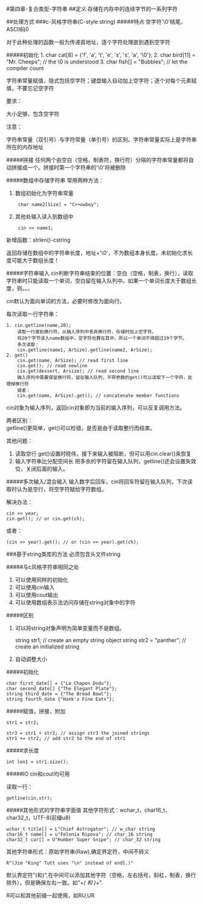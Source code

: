 #第四章-复合类型-字符串
##定义
存储在内存中的连续字节的一系列字符

##处理方式
###c-风格字符串(C-style string)
#####特点
空字符'\0'结尾，ASCII码0

对于此种处理的函数一般为传递首地址，逐个字符处理直到遇到空字符

#####初始化
	1. char cat[8] = {'f', 'a', 't', 'e', 's', 's', 'a', '\0'};
	2. char bird[11] = "Mr. Cheeps"; // the \0 is understood
	3. char fish[] = "Bubbles"; // let the compiler count

字符串常量赋值，隐式包括空字符；键盘输入自动加上空字符；逐个对每个元素赋值，不要忘记空字符

要求：

大小足够，包含空字符

注意：

字符串常量（双引号）与字符常量（单引号）的区别。字符串常量实际上是字符串所在的内存地址

#####拼接
任何两个由空白（空格，制表符，换行符）分隔的字符串常量都将自动拼接成一个。拼接时第一个字符串的'\0'将被删除

#####数组中存储字符串
常用两种方法：

1. 数组初始化为字符串常量

		char name2[Size] = "C++owboy";
2. 其他处输入读入到数组中

		cin >> name1;

新增函数：strlen()-cstring

返回存储在数组中的字符串长度，地址+'\0'，不为数组本身长度。未初始化求长度可能大于数组长度！

#####字符串输入
cin判断字符串结束的位置：空白（空格，制表，换行），读取字符串时只能读取一个单词，空白留在输入队列中。如果一个单词长度大于数组长度，则。。。

cin默认为面向单词的方法，必要时修改为面向行。

每次读取一行字符串：

	1. cin.getline(name,20);
		读取一行直到换行符，从输入序列中丢弃换行符，存储时加上空字符。
		将20个字节读入name数组中，空字符也算在其中，所以一个单词不得超过19个字节。
		多次读取：
		cin.getline(name1, ArSize).getline(name2, ArSize);
	2. get()
		cin.get(name, ArSize); // read first line
		cin.get(); // read newline
		cin.get(dessert, Arsize); // read second line
		输入序列中需要保留换行符，留在输入队列，不带参数的get()可以读取下一个字符，处理掉换行符
		或者：
		cin.get(name, ArSize).get(); // concatenate member functions

cin对象为输入序列，返回cin对象即为当前的输入序列，可以反复调用方法。

两者区别：   
getline()更简单，get()可以检错，是否是由于读取整行而结束。

其他问题：   

1. 读取空行
	get()设置时晓伟，接下来输入被阻断，但可以用cin.clear()来恢复
2. 输入字符串比分配空间长
	把多余的字符留在输入队列，getline()还会设置失效位，关闭后面的输入。

#####多次输入/混合输入
输入数字后回车，cin将回车符留在输入队列，下次读取时认为是空行，将空字符赋给字符数组。

解决办法：
	
	cin >> year;
	cin.get(); // or cin.get(ch);
或者：
	
	(cin >> year).get(); // or (cin >> year).get(ch);

###基于string类库的方法
必须包含头文件string

#####与c风格字符串相同之处
1. 可以使用同样的初始化
2. 可以使用cin输入
3. 可以使用cout输出
4. 可以使用数组表示法访问存储在string对象中的字符

#####区别
1. 可以将string对象声明为简单变量而不是数组。

	string str1; // create an empty string object
	string str2 = "panther"; // create an initialized string

2. 自动调整大小

#####初始化
	
	char first_date[] = {"Le Chapon Dodu"};
	char second_date[] {"The Elegant Plate"};
	string third_date = {"The Bread Bowl"};
	string fourth_date {"Hank's Fine Eats"};

#####赋值，拼接，附加

	str1 = str2;
	
	str3 = str1 + str2; // assign str3 the joined strings
	str1 += str2; // add str2 to the end of str1

#####求长度

	int len1 = str1.size();


#####IO
cin和cout均可用

读取一行：

	getline(cin,str);


#####其他形式的字符串字面值
其他字符形式：wchar_t，char16_t，char32_t，UTF-8(前缀u8)

	wchar_t title[] = L"Chief Astrogator"; // w_char string
	char16_t name[] = u"Felonia Ripova"; // char_16 string
	char32_t car[] = U"Humber Super Snipe"; // char_32 string

其他字符串形式：原始字符串(Raw),确定界定符，中间不转义

	R"(Jim "King" Tutt uses "\n" instead of endl.)"
默认界定符"(和)",在中间可以添加其他字符（空格，左右括号，斜杠，制表，换行除外），但是确保左右一致。如"+*( 和 )+*".

R可以和其他前缀一起使用，如RU,UR






























































